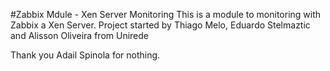 #Zabbix Mdule - Xen Server Monitoring
This is a module to monitoring with Zabbix a Xen Server.
Project started by Thiago Melo, Eduardo Stelmaztic and Alisson Oliveira from Unirede

Thank you Adail Spinola for nothing.
